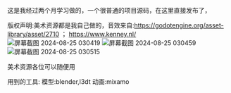 这是我经过两个月学习做的，一个很普通的项目源码，在这里直接发布了，

版权声明:美术资源都是我自己做的，音效来自:https://godotengine.org/asset-library/asset/2710               ；                    https://www.kenney.nl/
![屏幕截图 2024-08-25 030419](https://github.com/user-attachments/assets/835f0914-5bd0-4c39-a83f-5ac0ee443523)
![屏幕截图 2024-08-25 030459](https://github.com/user-attachments/assets/c7f6af05-9bac-47f6-9bca-fc0a5ff5518d)
![屏幕截图 2024-08-25 030515](https://github.com/user-attachments/assets/d8217a05-1f94-4c0f-a510-4566fa12ef16)


美术资源各位可以随便用

用到的工具:
模型:blender,l3dt
动画:mixamo
